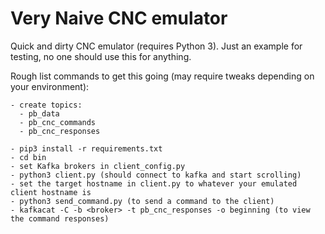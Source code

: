 # Very Naive CNC emulator
Quick and dirty CNC emulator (requires Python 3).  Just an example for testing, no one should use this for anything.

Rough list commands to get this going (may require tweaks depending on your environment):

```
- create topics:
  - pb_data
  - pb_cnc_commands
  - pb_cnc_responses

- pip3 install -r requirements.txt
- cd bin
- set Kafka brokers in client_config.py
- python3 client.py (should connect to kafka and start scrolling)
- set the target hostname in client.py to whatever your emulated client hostname is
- python3 send_command.py (to send a command to the client)
- kafkacat -C -b <broker> -t pb_cnc_responses -o beginning (to view the command responses)
```
